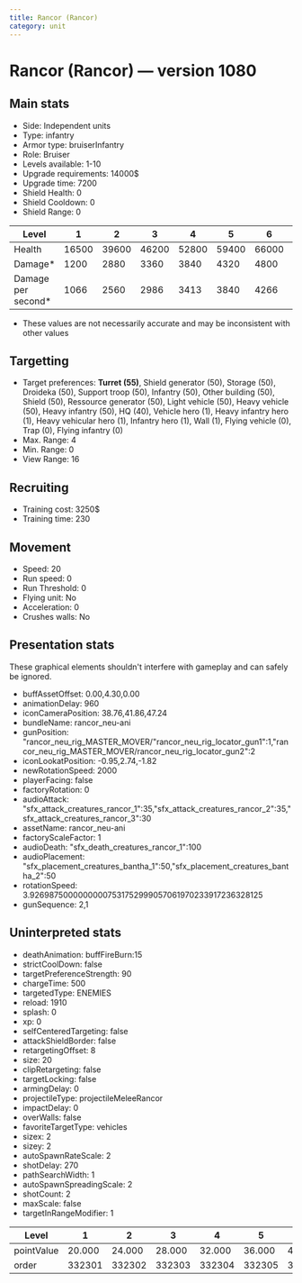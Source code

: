 ```yaml
---
title: Rancor (Rancor)
category: unit
---
```


# Rancor (Rancor) — version 1080

## Main stats

  * Side: Independent units
  * Type: infantry
  * Armor type: bruiserInfantry
  * Role: Bruiser
  * Levels available: 1-10
  * Upgrade requirements: 14000$
  * Upgrade time: 7200
  * Shield Health: 0
  * Shield Cooldown: 0
  * Shield Range: 0

|Level             |1    |2    |3    |4    |5    |6    |7    |8    |9    |10   |
|------------------|-----|-----|-----|-----|-----|-----|-----|-----|-----|-----|
|Health            |16500|39600|46200|52800|59400|66000|72600|79200|85800|99000|
|Damage*           |1200 |2880 |3360 |3840 |4320 |4800 |5280 |5760 |6240 |7200 |
|Damage per second*|1066 |2560 |2986 |3413 |3840 |4266 |4693 |5120 |5546 |6400 |

* These values are not necessarily accurate and may be inconsistent with other values

## Targetting

  * Target preferences: **Turret (55)**, Shield generator (50), Storage (50), Droideka (50), Support troop (50), Infantry (50), Other building (50), Shield (50), Ressource generator (50), Light vehicle (50), Heavy vehicle (50), Heavy infantry (50), HQ (40), Vehicle hero (1), Heavy infantry hero (1), Heavy vehicular hero (1), Infantry hero (1), Wall (1), Flying vehicle (0), Trap (0), Flying infantry (0)
  * Max. Range: 4
  * Min. Range: 0
  * View Range: 16

## Recruiting

  * Training cost: 3250$
  * Training time: 230

## Movement

  * Speed: 20
  * Run speed: 0
  * Run Threshold: 0
  * Flying unit: No
  * Acceleration: 0
  * Crushes walls: No

## Presentation stats

These graphical elements shouldn't interfere with gameplay and can safely be ignored.

  * buffAssetOffset: 0.00,4.30,0.00
  * animationDelay: 960
  * iconCameraPosition: 38.76,41.86,47.24
  * bundleName: rancor_neu-ani
  * gunPosition: "rancor_neu_rig_MASTER_MOVER/"rancor_neu_rig_locator_gun1":1,"rancor_neu_rig_MASTER_MOVER/rancor_neu_rig_locator_gun2":2
  * iconLookatPosition: -0.95,2.74,-1.82
  * newRotationSpeed: 2000
  * playerFacing: false
  * factoryRotation: 0
  * audioAttack: "sfx_attack_creatures_rancor_1":35,"sfx_attack_creatures_rancor_2":35,"sfx_attack_creatures_rancor_3":30
  * assetName: rancor_neu-ani
  * factoryScaleFactor: 1
  * audioDeath: "sfx_death_creatures_rancor_1":100
  * audioPlacement: "sfx_placement_creatures_bantha_1":50,"sfx_placement_creatures_bantha_2":50
  * rotationSpeed: 3.92698750000000007531752999057061970233917236328125
  * gunSequence: 2,1

## Uninterpreted stats

  * deathAnimation: buffFireBurn:15
  * strictCoolDown: false
  * targetPreferenceStrength: 90
  * chargeTime: 500
  * targetedType: ENEMIES
  * reload: 1910
  * splash: 0
  * xp: 0
  * selfCenteredTargeting: false
  * attackShieldBorder: false
  * retargetingOffset: 8
  * size: 20
  * clipRetargeting: false
  * targetLocking: false
  * armingDelay: 0
  * projectileType: projectileMeleeRancor
  * impactDelay: 0
  * overWalls: false
  * favoriteTargetType: vehicles
  * sizex: 2
  * sizey: 2
  * autoSpawnRateScale: 2
  * shotDelay: 270
  * pathSearchWidth: 1
  * autoSpawnSpreadingScale: 2
  * shotCount: 2
  * maxScale: false
  * targetInRangeModifier: 1

|Level     |1     |2     |3     |4     |5     |6     |7     |8     |9     |10    |
|----------|------|------|------|------|------|------|------|------|------|------|
|pointValue|20.000|24.000|28.000|32.000|36.000|40.000|44.000|48.000|52.000|60.000|
|order     |332301|332302|332303|332304|332305|332306|332307|332308|332309|332310|

